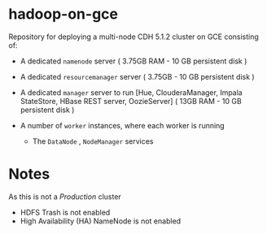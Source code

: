 hadoop-on-gce
=============

Repository for deploying a multi-node CDH 5.1.2 cluster on GCE consisting of:

+ A dedicated `namenode` server ( 3.75GB RAM - 10 GB persistent disk ) 
+ A dedicated `resourcemanager` server ( 3.75GB - 10 GB persistent disk ) 

+ A dedicated `manager` server to run [Hue, ClouderaManager, Impala StateStore, HBase REST server, OozieServer] ( 13GB RAM - 10 GB persistent disk ) 

+ A number of `worker` instances, where each worker is running 
  - The `DataNode` , `NodeManager` services


Notes
=====

As this is not a *Production* cluster 
- HDFS Trash is not enabled
- High Availability (HA) NameNode is not enabled
